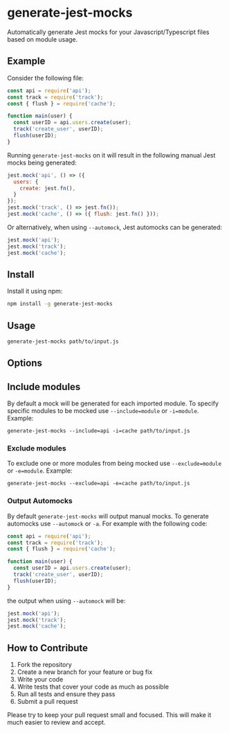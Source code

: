 # generate-jest-mocks

Automatically generate Jest mocks for your Javascript/Typescript files based on module usage.

## Example

Consider the following file:

```js
const api = require('api');
const track = require('track');
const { flush } = require('cache');

function main(user) {
  const userID = api.users.create(user);
  track('create_user', userID);
  flush(userID);
}
```

Running `generate-jest-mocks` on it will result in the following manual Jest mocks being generated:

```js
jest.mock('api', () => ({
  users: {
    create: jest.fn(),
  }
});
jest.mock('track', () => jest.fn());
jest.mock('cache', () => ({ flush: jest.fn() }));

```

Or alternatively, when using `--automock`, Jest automocks can be generated:

```js
jest.mock('api');
jest.mock('track');
jest.mock('cache');
```

## Install

Install it using npm:

```bash
npm install -g generate-jest-mocks
```

## Usage

```bash
generate-jest-mocks path/to/input.js
```

## Options

## Include modules

By default a mock will be generated for each imported module. To specify specific modules to be mocked use `--include=module` or `-i=module`. Example:

```
generate-jest-mocks --include=api -i=cache path/to/input.js
```

### Exclude modules

To exclude one or more modules from being mocked use `--exclude=module` or `-e=module`. Example:

```
generate-jest-mocks --exclude=api -e=cache path/to/input.js
```

### Output Automocks

By default `generate-jest-mocks` will output manual mocks. To generate automocks use `--automock` or `-a`. For example with the following code:

```js
const api = require('api');
const track = require('track');
const { flush } = require('cache');

function main(user) {
  const userID = api.users.create(user);
  track('create_user', userID);
  flush(userID);
}
```

the output when using `--automock` will be:

```js
jest.mock('api');
jest.mock('track');
jest.mock('cache');
```

## How to Contribute

1. Fork the repository
2. Create a new branch for your feature or bug fix
3. Write your code
4. Write tests that cover your code as much as possible
5. Run all tests and ensure they pass
6. Submit a pull request

Please try to keep your pull request small and focused. This will make it much easier to review and accept.
